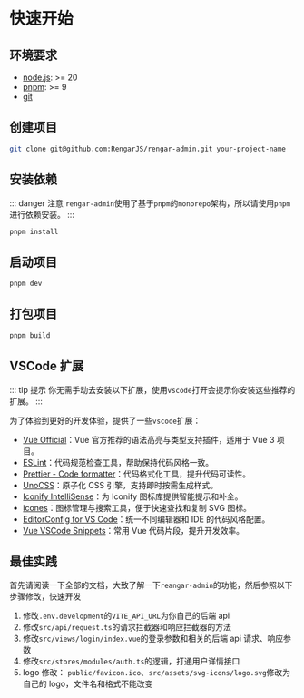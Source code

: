 # 快速开始

## 环境要求

- [node.js](https://nodejs.org/): >= 20
- [pnpm](https://pnpm.io/): >= 9
- [git](https://git-scm.com/)

## 创建项目

```bash
git clone git@github.com:RengarJS/rengar-admin.git your-project-name
```

## 安装依赖

::: danger 注意
`rengar-admin`使用了基于`pnpm`的`monorepo`架构，所以请使用`pnpm`进行依赖安装。
:::

```bash
pnpm install
```

## 启动项目

```bash
pnpm dev
```

## 打包项目

```bash
pnpm build
```

## VSCode 扩展

::: tip 提示
你无需手动去安装以下扩展，使用`vscode`打开会提示你安装这些推荐的扩展。
:::

为了体验到更好的开发体验，提供了一些`vscode`扩展：

- [Vue Official](https://marketplace.visualstudio.com/items?itemName=Vue.volar)：Vue 官方推荐的语法高亮与类型支持插件，适用于 Vue 3 项目。
- [ESLint](https://marketplace.visualstudio.com/items?itemName=dbaeumer.vscode-eslint)：代码规范检查工具，帮助保持代码风格一致。
- [Prettier - Code formatter](https://marketplace.visualstudio.com/items?itemName=esbenp.prettier-vscode)：代码格式化工具，提升代码可读性。
- [UnoCSS](https://marketplace.visualstudio.com/items?itemName=antfu.unocss)：原子化 CSS 引擎，支持即时按需生成样式。
- [Iconify IntelliSense](https://marketplace.visualstudio.com/items?itemName=antfu.iconify)：为 Iconify 图标库提供智能提示和补全。
- [icones](https://marketplace.visualstudio.com/items?itemName=afzalsayed96.icones)：图标管理与搜索工具，便于快速查找和复制 SVG 图标。
- [EditorConfig for VS Code](https://marketplace.visualstudio.com/items?itemName=EditorConfig.EditorConfig)：统一不同编辑器和 IDE 的代码风格配置。
- [Vue VSCode Snippets](https://marketplace.visualstudio.com/items?itemName=sdras.vue-vscode-snippets)：常用 Vue 代码片段，提升开发效率。

## 最佳实践

首先请阅读一下全部的文档，大致了解一下`reangar-admin`的功能，然后参照以下步骤修改，快速开发

1. 修改`.env.development`的`VITE_API_URL`为你自己的后端 api
2. 修改`src/api/request.ts`的请求拦截器和响应拦截器的方法
3. 修改`src/views/login/index.vue`的登录参数和相关的后端 api 请求、响应参数
4. 修改`src/stores/modules/auth.ts`的逻辑，打通用户详情接口
5. logo 修改： `public/favicon.ico`、`src/assets/svg-icons/logo.svg`修改为自己的 logo，文件名和格式不能改变

